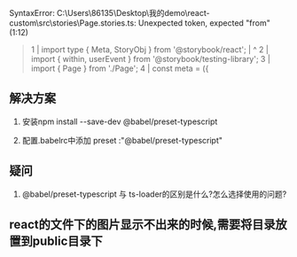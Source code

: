 SyntaxError: C:\Users\86135\Desktop\我的demo\react-custom\src\stories\Page.stories.ts: Unexpected token, expected "from" (1:12)

> 1 | import type { Meta, StoryObj } from '@storybook/react';
    |             ^
  2 | import { within, userEvent } from '@storybook/testing-library';
  3 | import { Page } from './Page';
  4 | const meta = ({

## 解决方案
1. 安装npm install --save-dev @babel/preset-typescript  

2. 配置.babelrc中添加 preset :"@babel/preset-typescript"   

## 疑问
1. @babel/preset-typescript 与 ts-loader的区别是什么?怎么选择使用的问题?

## react的文件下的图片显示不出来的时候,需要将目录放置到public目录下
